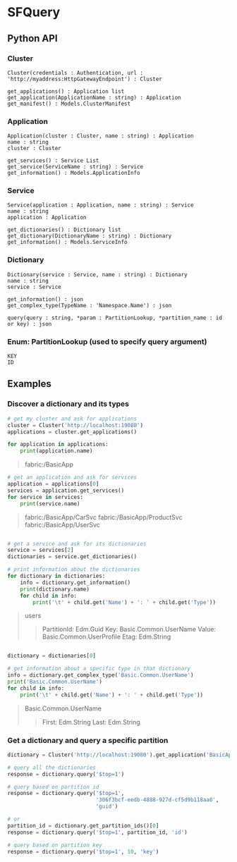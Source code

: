 # SFQuery

## Python API

### Cluster

    Cluster(credentials : Authentication, url : 'http://myaddress:HttpGatewayEndpoint') : Cluster
  
    get_applications() : Application list
    get_application(ApplicationName : string) : Application
    get_manifest() : Models.ClusterManifest

### Application

    Application(cluster : Cluster, name : string) : Application
    name : string
    cluster : Cluster

    get_services() : Service List
    get_service(ServiceName : string) : Service
    get_information() : Models.ApplicationInfo

### Service

    Service(application : Application, name : string) : Service
    name : string
    application : Application

    get_dictionaries() : Dictionary list
    get_dictionary(DictionaryName : string) : Dictionary
    get_information() : Models.ServiceInfo

### Dictionary

    Dictionary(service : Service, name : string) : Dictionary
    name : string
    service : Service

    get_information() : json
    get_complex_type(TypeName : 'Namespace.Name') : json

    query(query : string, *param : PartitionLookup, *partition_name : id or key) : json

### Enum: PartitionLookup (used to specify query argument)

    KEY
    ID

## Examples

### Discover a dictionary and its types

```python
# get my cluster and ask for applications
cluster = Cluster('http://localhost:19080')
applications = cluster.get_applications()

for application in applications:
    print(application.name)

```

> fabric:/BasicApp

```python
# get an application and ask for services
application = applications[0]
services = application.get_services()
for service in services:
    print(service.name)

```

> fabric:/BasicApp/CarSvc
> fabric:/BasicApp/ProductSvc
> fabric:/BasicApp/UserSvc

```python

# get a service and ask for its dictionaries
service = services[2]
dictionaries = service.get_dictionaries()

# print information about the dictionaries
for dictionary in dictionaries:
    info = dictionary.get_information()
    print(dictionary.name)
    for child in info:
        print('\t' + child.get('Name') + ': ' + child.get('Type'))

```

> users
>> PartitionId: Edm.Guid
>> Key: Basic.Common.UserName
>> Value: Basic.Common.UserProfile
>> Etag: Edm.String

```python

dictionary = dictionaries[0]

# get information about a specific type in that dictionary
info = dictionary.get_complex_type('Basic.Common.UserName')
print('Basic.Common.UserName')
for child in info:
    print('\t' + child.get('Name') + ': ' + child.get('Type'))
```

> Basic.Common.UserName
>> First: Edm.String
>> Last: Edm.String

### Get a dictionary and query a specific partition

```python
dictionary = Cluster('http://localhost:19080').get_application('BasicApp').get_service('UserSvc').get_dictionary('users')

# query all the dictionaries
response = dictionary.query('$top=1')

# query based on partition id
response = dictionary.query('$top=1', 
                            '306f3bcf-eedb-4888-927d-cf5d9b118aa0', 
                            'guid')

# or
partition_id = dictionary.get_partition_ids()[0]
response = dictionary.query('$top=1', partition_id, 'id')

# query based on partition key
response = dictionary.query('$top=1', 10, 'key')
```